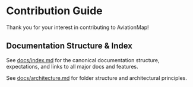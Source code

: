 
# Contribution Guide

Thank you for your interest in contributing to AviationMap!


## Documentation Structure & Index

See [docs/index.md](index.md) for the canonical documentation structure, expectations, and links to all major docs and features.

See [docs/architecture.md](architecture.md) for folder structure and architectural principles.
